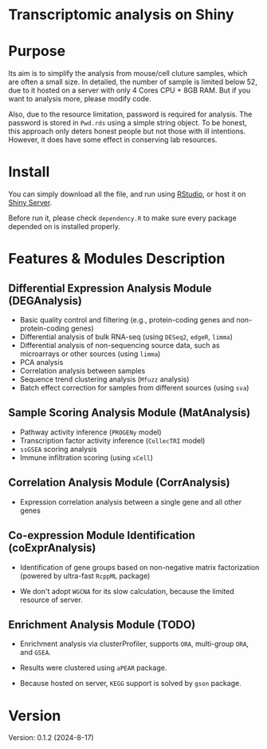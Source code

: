 # Transcriptomic analysis on Shiny

# Purpose

Its aim is to simplify the analysis from mouse/cell cluture samples, which are often a small size. In detailed, the number of sample is limited below 52, due to it hosted on a server with only 4 Cores CPU + 8GB RAM. But if you want to analysis more, please modify code.

Also, due to the resource limitation, password is required for analysis. The password is stored in `Pwd.rds` using a simple string object. To be honest, this approach only deters honest people but not those with ill intentions. However, it does have some effect in conserving lab resources.

# Install

You can simply download all the file, and run using [RStudio](https://posit.co/products/open-source/rstudio/), or host it on [Shiny Server](https://posit.co/products/open-source/shinyserver/).

Before run it, please check `dependency.R` to make sure every package depended on is installed properly.

# Features & Modules Description

## Differential Expression Analysis Module (DEGAnalysis)

-   Basic quality control and filtering (e.g., protein-coding genes and non-protein-coding genes)
-   Differential analysis of bulk RNA-seq (using `DESeq2`, `edgeR`, `limma`)
-   Differential analysis of non-sequencing source data, such as microarrays or other sources (using `limma`)
-   PCA analysis
-   Correlation analysis between samples
-   Sequence trend clustering analysis (`Mfuzz` analysis)
-   Batch effect correction for samples from different sources (using `sva`)

## Sample Scoring Analysis Module (MatAnalysis)

-   Pathway activity inference (`PROGENy` model)
-   Transcription factor activity inference (`CollecTRI` model)
-   `ssGSEA` scoring analysis
-   Immune infiltration scoring (using `xCell`)

## Correlation Analysis Module (CorrAnalysis)

-   Expression correlation analysis between a single gene and all other genes

## Co-expression Module Identification (coExprAnalysis)

-   Identification of gene groups based on non-negative matrix factorization (powered by ultra-fast `RcppML` package)

-   We don't adopt `WGCNA` for its slow calculation, because the limited resource of server.

## Enrichment Analysis Module (TODO)

-   Enrichment analysis via clusterProfiler, supports `ORA`, multi-group `ORA`, and `GSEA`.

-   Results were clustered using `aPEAR` package.

-   Because hosted on server, `KEGG` support is solved by `gson` package.

# Version

Version: 0.1.2 (2024-8-17)
